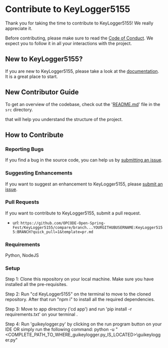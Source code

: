 # Contribute to KeyLogger5155

Thank you for taking the time to contribute to KeyLogger5155! We really appreciate it. 

Before contributing, please make sure to read the [Code of Conduct](../../CODE_OF_CONDUCT.md). We expect you to follow it in all your interactions with the project.

## New to KeyLogger5155?

If you are new to KeyLogger5155, please take a look at the [documentation](./Project_Tour.md). It is a great place to start.

## New Contributor Guide

To get an overview of the codebase, check out the '[README.md](../src/README.md)' file in the `src` directory.

that will help you understand the structure of the project.

## How to Contribute

### Reporting Bugs

If you find a bug in the source code, you can help us by [submitting an issue](../ISSUE_TEMPLATE/bug_report.yaml).

### Suggesting Enhancements

If you want to suggest an enhancement to KeyLogger5155, please [submit an issue](../ISSUE_TEMPLATE/feature_request.yaml).

### Pull Requests

If you want to contribute to KeyLogger5155, submit a pull request.

- url: `https://github.com/OPCODE-Open-Spring-Fest/KeyLogger5155/compare/branch...YOURGITHUBUSERNAME:KeyLogger5155:BRANCH?quick_pull=1&template=pr.md`
  
### Requirements

Python, NodeJS

### Setup

Step 1: Clone this repository on your local machine. Make sure you have installed all the pre-requisites.

Step 2: Run "cd KeyLogger5155" on the terminal to move to the cloned repository. After that run "npm i" to install all the required dependencies.

Step 3: Move to app directory ('cd app') and run 'pip install -r requirements.txt' on  your terminal .

Step 4: 
 Run 'guikeylogger.py' by clicking on the run program button on your IDE  OR  simply run the  following command:    python -u "<COMPLETE_PATH_TO_WHERE_guikeylogger.py_IS_LOCATED>\guikeylogger.py"